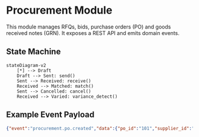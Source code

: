 # Procurement Module

This module manages RFQs, bids, purchase orders (PO) and goods received notes (GRN). It exposes a REST API and emits domain events.

## State Machine

```mermaid
stateDiagram-v2
    [*] --> Draft
    Draft --> Sent: send()
    Sent --> Received: receive()
    Received --> Matched: match()
    Sent --> Cancelled: cancel()
    Received --> Varied: variance_detect()
```

## Example Event Payload

```json
{"event":"procurement.po.created","data":{"po_id":"101","supplier_id":"sup1"}}
```
